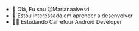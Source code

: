 - 👋 Olá, Eu sou @Marianaalvesd
- 👀 Estou interessada em aprender a desenvolver
- 👷‍♀️ Estudando Carrefour Android Developer 


